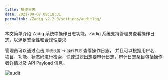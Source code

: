 ```yaml
---
title: 操作日志
date: 2021-09-07 09:18:31
permalink: /Zadig v2.2.0/settings/auditlog/
---
```


本文简单介绍 Zadig 系统中操作日志功能。Zadig 系统支持管理员查看操作日志，以满足安全性和合规性要求

管理员可以通过点击 `系统设置` -> `操作日志` 查看操作日志，
并且可以根据用户名、项目、功能、状态码进行检索，快速过滤出想要审计日志，审计日志条目包括操作者详情以及 API Payload 信息。

![audit](../../../_images/audit.png)
